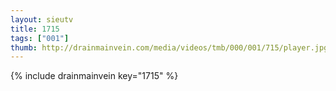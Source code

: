 ```yaml
--- 
layout: sieutv
title: 1715
tags: ["001"]
thumb: http://drainmainvein.com/media/videos/tmb/000/001/715/player.jpg
---
```

{% include drainmainvein key="1715" %} 
